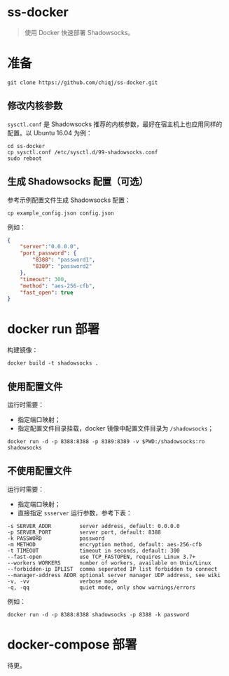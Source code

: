 # ss-docker

> 使用 Docker 快速部署 Shadowsocks。

# 准备

``` 
git clone https://github.com/chiqj/ss-docker.git
```

## 修改内核参数

`sysctl.conf` 是 Shadowsocks 推荐的内核参数，最好在宿主机上也应用同样的配置。以 Ubuntu 16.04 为例：

```
cd ss-docker
cp sysctl.conf /etc/sysctl.d/99-shadowsocks.conf
sudo reboot
```

## 生成 Shadowsocks 配置（可选）

参考示例配置文件生成 Shadowsocks 配置：

```
cp example_config.json config.json
```

例如：

```json
{
    "server":"0.0.0.0",
    "port_password": {
        "8388": "password1",
        "8389": "password2"
    },
    "timeout": 300,
    "method": "aes-256-cfb",
    "fast_open": true
}
```

# docker run 部署

构建镜像：

```
docker build -t shadowsocks .
```

## 使用配置文件

运行时需要：

- 指定端口映射；
- 指定配置文件目录挂载，docker 镜像中配置文件目录为 `/shadowsocks`；

```
docker run -d -p 8388:8388 -p 8389:8389 -v $PWD:/shadowsocks:ro shadowsocks
```

## 不使用配置文件

运行时需要：

- 指定端口映射；
- 直接指定 `ssserver` 运行参数，参考下表：

```
-s SERVER_ADDR         server address, default: 0.0.0.0
-p SERVER_PORT         server port, default: 8388
-k PASSWORD            password
-m METHOD              encryption method, default: aes-256-cfb
-t TIMEOUT             timeout in seconds, default: 300
--fast-open            use TCP_FASTOPEN, requires Linux 3.7+
--workers WORKERS      number of workers, available on Unix/Linux
--forbidden-ip IPLIST  comma seperated IP list forbidden to connect
--manager-address ADDR optional server manager UDP address, see wiki
-v, -vv                verbose mode
-q, -qq                quiet mode, only show warnings/errors
```

例如：

```
docker run -d -p 8388:8388 shadowsocks -p 8388 -k password
```

# docker-compose 部署

待更。